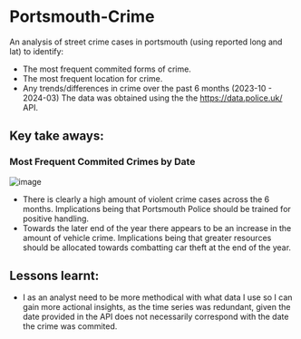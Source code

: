 # Portsmouth-Crime
An analysis of street crime cases in portsmouth (using reported long and lat) to identify:
- The most frequent commited forms of crime.
- The most frequent location for crime.
- Any trends/differences in crime over the past 6 months (2023-10 - 2024-03)
The data was obtained using the the https://data.police.uk/ API. 

## Key take aways: 
### Most Frequent Commited Crimes by Date
![image](https://github.com/LiamBatiste/Portsmouth-Crime/assets/68031898/bbb216dd-247b-4934-923f-d7654b86183e)
- There is clearly a high amount of violent crime cases across the 6 months. Implications being that Portsmouth Police should be trained for positive handling. 
- Towards the later end of the year there appears to be an increase in the amount of vehicle crime. Implications being that greater resources should be allocated towards combatting car theft at the end of the year. 

## Lessons learnt: 
- I as an analyst need to be more methodical with what data I use so I can gain more actional insights, as the time series was redundant, given the date provided in the API does not necessarily correspond with the date the crime was commited.
